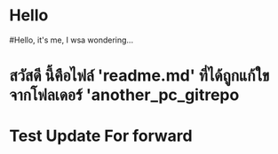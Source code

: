 # Hello
#Hello, it's me, I wsa wondering...

# สวัสดี นี้คือไฟล์ 'readme.md' ที่ได้ถูกแก้ใขจากโฟลเดอร์ 'another_pc_gitrepo

# Test Update For forward
